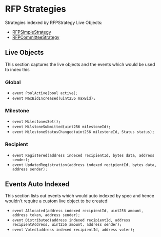 # RFP Strategies

Strategies indexed by RFPStrategy Live Objects:
- [RFPSimpleStrategy](https://github.com/allo-protocol/allo-v2/blob/main/contracts/strategies/rfp-simple/RFPSimpleStrategy.sol)
- [RFPCommitteeStrategy](https://github.com/allo-protocol/allo-v2/blob/main/contracts/strategies/rfp-committee/RFPCommitteeStrategy.sol)

## Live Objects

This section captures the live objects and the events which would be used to index this

### Global   
- `event PoolActive(bool active);`
- `event MaxBidIncreased(uint256 maxBid);`

### Milestone
- `event MilestonesSet();`
- `event MilstoneSubmitted(uint256 milestoneId);`
- `event MilestoneStatusChanged(uint256 milestoneId, Status status);`

### Recipient
- `event Registered(address indexed recipientId, bytes data, address sender);`
- `event UpdatedRegistration(address indexed recipientId, bytes data, address sender);`
    
## Events Auto Indexed
This section lists out events which would auto indexed by spec and hence wouldn't require a custom live object to be created
- `event Allocated(address indexed recipientId, uint256 amount, address token, address sender);`
- `event Distributed(address indexed recipientId, address recipientAddress, uint256 amount, address sender);`
- `event Voted(address indexed recipientId, address voter);`
